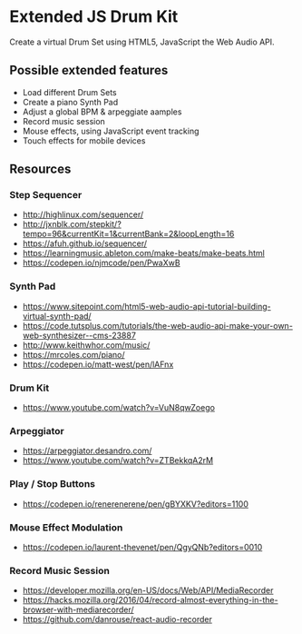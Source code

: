 # Extended JS Drum Kit

Create a virtual Drum Set using HTML5, JavaScript the Web Audio API.

## Possible extended features

- Load different Drum Sets
- Create a piano Synth Pad
- Adjust a global BPM & arpeggiate aamples
- Record music session
- Mouse effects, using JavaScript event tracking
- Touch effects for mobile devices

## Resources

### Step Sequencer

- http://highlinux.com/sequencer/
- http://jxnblk.com/stepkit/?tempo=96&currentKit=1&currentBank=2&loopLength=16
- https://afuh.github.io/sequencer/
- https://learningmusic.ableton.com/make-beats/make-beats.html
- https://codepen.io/njmcode/pen/PwaXwB

### Synth Pad

- https://www.sitepoint.com/html5-web-audio-api-tutorial-building-virtual-synth-pad/
- https://code.tutsplus.com/tutorials/the-web-audio-api-make-your-own-web-synthesizer--cms-23887
- http://www.keithwhor.com/music/
- https://mrcoles.com/piano/
- https://codepen.io/matt-west/pen/lAFnx

### Drum Kit

- https://www.youtube.com/watch?v=VuN8qwZoego

### Arpeggiator

- https://arpeggiator.desandro.com/
- https://www.youtube.com/watch?v=ZTBekkqA2rM

### Play / Stop Buttons

- https://codepen.io/renerenerene/pen/gBYXKV?editors=1100

### Mouse Effect Modulation

- https://codepen.io/laurent-thevenet/pen/QgyQNb?editors=0010

### Record Music Session

- https://developer.mozilla.org/en-US/docs/Web/API/MediaRecorder
- https://hacks.mozilla.org/2016/04/record-almost-everything-in-the-browser-with-mediarecorder/
- https://github.com/danrouse/react-audio-recorder
